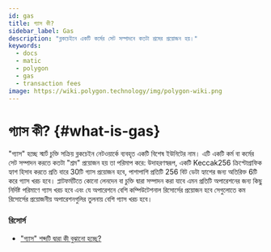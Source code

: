 ```yaml
---
id: gas
title: গ্যাস কী?
sidebar_label: Gas
description: "ব্লকচেইনে একটি কর্মের সেট সম্পাদনে কতটা শ্রমের প্রয়োজন হয়।"
keywords:
  - docs
  - matic
  - polygon
  - gas
  - transaction fees
image: https://wiki.polygon.technology/img/polygon-wiki.png
---
```


# গ্যাস কী? {#what-is-gas}

"গ্যাস" হচ্ছে স্মার্ট চুক্তি সক্রিয় ব্লকচেইন নেটওয়ার্কে ব্যবহৃত একটি বিশেষ ইউনিটের নাম। এটি একটি কর্ম বা কর্মের সেট সম্পাদন করতে কতটা "শ্রম" প্রয়োজন হয় তা পরিমাপ করে: উদাহরণস্বরূপ, একটি Keccak256 ক্রিপ্টোগ্রাফিক হ্যাশ হিসাব করতে প্রতি বারে 30টি গ্যাস প্রয়োজন হবে, পাশাপাশি প্রতিটি 256 বিট ডেটা হ্যাশের জন্য অতিরিক্ত 6টি করে গ্যাস খরচ হবে। প্লাটফর্মটিতে কোনো লেনদেন বা চুক্তি দ্বারা সম্পাদন করা যাবে এমন প্রতিটি অপারেশনের জন্য কিছু নির্দিষ্ট পরিমাণে গ্যাস খরচ হবে এবং যে অপারেশনে বেশি কম্পিউটেশনাল রিসোর্সের প্রয়োজন হবে সেগুলোতে কম রিসোর্সের প্রয়োজনীয় অপারেশনগুলির তুলনায় বেশি গ্যাস খরচ হবে।

### **রিসোর্স**

- ["গ্যাস" শব্দটি দ্বারা কী বুঝানো হচ্ছে?](https://ethereum.stackexchange.com/questions/3/what-is-meant-by-the-term-gas)